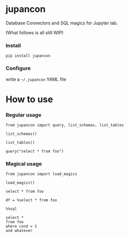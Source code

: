 # jupancon

Database Connectors and SQL magics for Jupyter lab.

(What follows is all still WIP)

### Install

`pip install jupancon`

### Configure

write a `~/.jupancon` YAML file

# How to use

### Regular usage

```
from jupancon import query, list_schemas, list_tables

list_schemas()

list_tables()

query("select * from foo")
```

### Magical usage

```
from jupancon import load_magics

load_magics()
```

```
select * from foo
```

```
df = %select * from foo
```

```
%%sql

select * 
from foo
where cond = 1
and whatever
```

